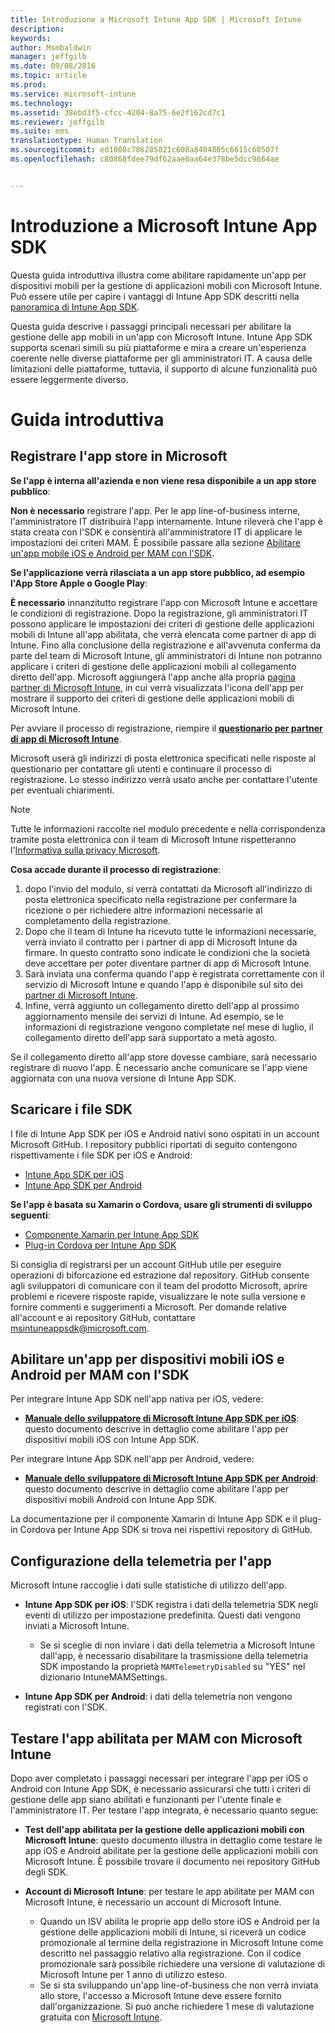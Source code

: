 ```yaml
---
title: Introduzione a Microsoft Intune App SDK | Microsoft Intune
description: 
keywords: 
author: Msmbaldwin
manager: jeffgilb
ms.date: 09/08/2016
ms.topic: article
ms.prod: 
ms.service: microsoft-intune
ms.technology: 
ms.assetid: 38ebd3f5-cfcc-4204-8a75-6e2f162cd7c1
ms.reviewer: jeffgilb
ms.suite: ems
translationtype: Human Translation
ms.sourcegitcommit: ed1008c786285821c608a8404805c6615c60507f
ms.openlocfilehash: c80868fdee79df62aae0aa64e378be5dcc9664ae


---
```


# Introduzione a Microsoft Intune App SDK

Questa guida introduttiva illustra come abilitare rapidamente un'app per dispositivi mobili per la gestione di applicazioni mobili con Microsoft Intune. Può essere utile per capire i vantaggi di Intune App SDK descritti nella [panoramica di Intune App SDK](intune-app-sdk.md).

Questa guida descrive i passaggi principali necessari per abilitare la gestione delle app mobili in un'app con Microsoft Intune. Intune App SDK supporta scenari simili su più piattaforme e mira a creare un'esperienza coerente nelle diverse piattaforme per gli amministratori IT. A causa delle limitazioni delle piattaforme, tuttavia, il supporto di alcune funzionalità può essere leggermente diverso.

# Guida introduttiva

## Registrare l'app store in Microsoft

**Se l'app è interna all'azienda e non viene resa disponibile a un app store pubblico**:

**Non è necessario** registrare l'app. Per le app line-of-business interne, l'amministratore IT distribuirà l'app internamente. Intune rileverà che l'app è stata creata con l'SDK e consentirà all'amministratore IT di applicare le impostazioni dei criteri MAM. È possibile passare alla sezione [Abilitare un'app mobile iOS e Android per MAM con l'SDK](#enable-your-ios-or-android-mobile-app-for-mam-with-the-sdk).

**Se l'applicazione verrà rilasciata a un app store pubblico, ad esempio l'App Store Apple o Google Play**: 

**È necessario** innanzitutto registrare l'app con Microsoft Intune e accettare le condizioni di registrazione. Dopo la registrazione, gli amministratori IT possono applicare le impostazioni dei criteri di gestione delle applicazioni mobili di Intune all'app abilitata, che verrà elencata come partner di app di Intune. Fino alla conclusione della registrazione e all'avvenuta conferma da parte del team di Microsoft Intune, gli amministratori di Intune non potranno applicare i criteri di gestione delle applicazioni mobili al collegamento diretto dell'app. Microsoft aggiungerà l'app anche alla propria [pagina partner di Microsoft Intune](https://www.microsoft.com/en-us/cloud-platform/microsoft-intune-apps), in cui verrà visualizzata l'icona dell'app per mostrare il supporto dei criteri di gestione delle applicazioni mobili di Microsoft Intune.

Per avviare il processo di registrazione, riempire il **[questionario per partner di app di Microsoft Intune](https://forms.office.com/Pages/ResponsePage.aspx?id=v4j5cvGGr0GRqy180BHbR6oOVGFZ3pxJmwSN1N_eXwJUQUc5Mkw2UVU0VzI5WkhQOEYyMENWNDBWRS4u)**. 

Microsoft userà gli indirizzi di posta elettronica specificati nelle risposte al questionario per contattare gli utenti e continuare il processo di registrazione. Lo stesso indirizzo verrà usato anche per contattare l'utente per eventuali chiarimenti.

> [!NOTE]
> Tutte le informazioni raccolte nel modulo precedente e nella corrispondenza tramite posta elettronica con il team di Microsoft Intune rispetteranno l'[Informativa sulla privacy Microsoft](https://www.microsoft.com/en-us/privacystatement/default.aspx).

**Cosa accade durante il processo di registrazione**: 

1. dopo l'invio del modulo, si verrà contattati da Microsoft all'indirizzo di posta elettronica specificato nella registrazione per confermare la ricezione o per richiedere altre informazioni necessarie al completamento della registrazione. 
2. Dopo che il team di Intune ha ricevuto tutte le informazioni necessarie, verrà inviato il contratto per i partner di app di Microsoft Intune da firmare. In questo contratto sono indicate le condizioni che la società deve accettare per poter diventare partner di app di Microsoft Intune. 
3. Sarà inviata una conferma quando l'app è registrata correttamente con il servizio di Microsoft Intune e quando l'app è disponibile sul sito dei [partner di Microsoft Intune](https://www.microsoft.com/en-us/cloud-platform/microsoft-intune-apps). 
4. Infine, verrà aggiunto un collegamento diretto dell'app al prossimo aggiornamento mensile dei servizi di Intune. Ad esempio, se le informazioni di registrazione vengono completate nel mese di luglio, il collegamento diretto dell'app sarà supportato a metà agosto. 

Se il collegamento diretto all'app store dovesse cambiare, sarà necessario registrare di nuovo l'app. È necessario anche comunicare se l'app viene aggiornata con una nuova versione di Intune App SDK.



## Scaricare i file SDK

I file di Intune App SDK per iOS e Android nativi sono ospitati in un account Microsoft GitHub. I repository pubblici riportati di seguito contengono rispettivamente i file SDK per iOS e Android:

* [Intune App SDK per iOS](https://github.com/msintuneappsdk/ms-intune-app-sdk-ios)
* [Intune App SDK per Android](https://github.com/msintuneappsdk/ms-intune-app-sdk-android)

**Se l'app è basata su Xamarin o Cordova, usare gli strumenti di sviluppo seguenti**:

* [Componente Xamarin per Intune App SDK](https://github.com/msintuneappsdk/intune-app-sdk-xamarin)
* [Plug-in Cordova per Intune App SDK](https://github.com/msintuneappsdk/cordova-plugin-ms-intune-mam)

Si consiglia di registrarsi per un account GitHub utile per eseguire operazioni di biforcazione ed estrazione dal repository. GitHub consente agli sviluppatori di comunicare con il team del prodotto Microsoft, aprire problemi e ricevere risposte rapide, visualizzare le note sulla versione e fornire commenti e suggerimenti a Microsoft. Per domande relative all'account e ai repository GitHub, contattare msintuneappsdk@microsoft.com.





## Abilitare un'app per dispositivi mobili iOS e Android per MAM con l'SDK

Per integrare Intune App SDK nell'app nativa per iOS, vedere: 

* **[Manuale dello sviluppatore di Microsoft Intune App SDK per iOS](intune-app-sdk-ios.md)**: questo documento descrive in dettaglio come abilitare l'app per dispositivi mobili iOS con Intune App SDK. 


Per integrare Intune App SDK nell'app per Android, vedere:

* **[Manuale dello sviluppatore di Microsoft Intune App SDK per Android](intune-app-sdk-android.md)**: questo documento descrive in dettaglio come abilitare l'app per dispositivi mobili Android con Intune App SDK. 

La documentazione per il componente Xamarin di Intune App SDK e il plug-in Cordova per Intune App SDK si trova nei rispettivi repository di GitHub. 


## Configurazione della telemetria per l'app

Microsoft Intune raccoglie i dati sulle statistiche di utilizzo dell'app.

* **Intune App SDK per iOS**: l'SDK registra i dati della telemetria SDK negli eventi di utilizzo per impostazione predefinita. Questi dati vengono inviati a Microsoft Intune.

    * Se si sceglie di non inviare i dati della telemetria a Microsoft Intune dall'app, è necessario disabilitare la trasmissione della telemetria SDK impostando la proprietà `MAMTelemetryDisabled` su "YES" nel dizionario IntuneMAMSettings.

* **Intune App SDK per Android**: i dati della telemetria non vengono registrati con l'SDK.

## Testare l'app abilitata per MAM con Microsoft Intune

Dopo aver completato i passaggi necessari per integrare l'app per iOS o Android con Intune App SDK, è necessario assicurarsi che tutti i criteri di gestione delle app siano abilitati e funzionanti per l'utente finale e l'amministratore IT. Per testare l'app integrata, è necessario quanto segue:

<!--TODO-->

* **Test dell'app abilitata per la gestione delle applicazioni mobili con Microsoft Intune**: questo documento illustra in dettaglio come testare le app iOS e Android abilitate per la gestione delle applicazioni mobili con Microsoft Intune. È possibile trovare il documento nei repository GitHub degli SDK.

* **Account di Microsoft Intune**: per testare le app abilitate per MAM con Microsoft Intune, è necessario un account di Microsoft Intune. 
    * Quando un ISV abilita le proprie app dello store iOS e Android per la gestione delle applicazioni mobili di Intune, si riceverà un codice promozionale al termine della registrazione in Microsoft Intune come descritto nel passaggio relativo alla registrazione. Con il codice promozionale sarà possibile richiedere una versione di valutazione di Microsoft Intune per 1 anno di utilizzo esteso. 
    * Se si sta sviluppando un'app line-of-business che non verrà inviata allo store, l'accesso a Microsoft Intune deve essere fornito dall'organizzazione. Si può anche richiedere 1 mese di valutazione gratuita con [Microsoft Intune](https://portal.office.com/Signup/Signup.aspx?OfferId=40BE278A-DFD1-470a-9EF7-9F2596EA7FF9&dl=INTUNE_A&ali=1#0).




<!--HONumber=Nov16_HO1-->


